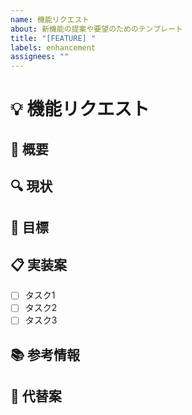 ```yaml
---
name: 機能リクエスト
about: 新機能の提案や要望のためのテンプレート
title: "[FEATURE] "
labels: enhancement
assignees: ""
---
```


# 💡 機能リクエスト

## 📝 概要

<!-- 提案する機能について簡潔に説明してください -->

## 🔍 現状

<!-- 現在の状況や問題点について説明してください -->

## 🎯 目標

<!-- この機能で達成したい目標を具体的に記載してください -->

## 📋 実装案

<!-- 可能であれば、実装方法の案や必要な変更点を記載してください -->

- [ ] タスク1
- [ ] タスク2
- [ ] タスク3

## 📚 参考情報

<!-- 参考にすべきドキュメントやリソースへのリンクがあれば記載してください -->

## 🤔 代替案

<!-- 他の解決策や代替案があれば記載してください -->
